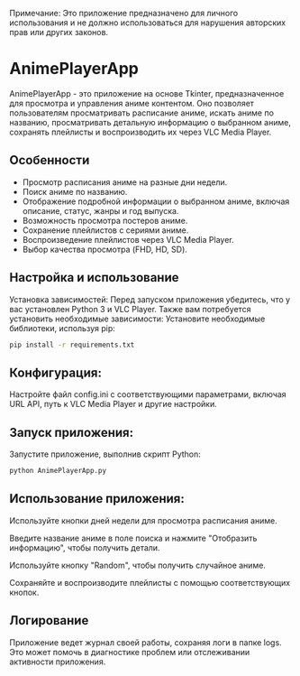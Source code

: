 Примечание: Это приложение предназначено для личного использования и не должно использоваться для нарушения авторских прав или других законов.

# AnimePlayerApp
AnimePlayerApp - это приложение на основе Tkinter, предназначенное для просмотра и управления аниме контентом. Оно позволяет пользователям просматривать расписание аниме, искать аниме по названию, просматривать детальную информацию о выбранном аниме, сохранять плейлисты и воспроизводить их через VLC Media Player.

## Особенности
- Просмотр расписания аниме на разные дни недели.
- Поиск аниме по названию.
- Отображение подробной информации о выбранном аниме, включая описание, статус, жанры и год выпуска.
- Возможность просмотра постеров аниме.
- Сохранение плейлистов с сериями аниме.
- Воспроизведение плейлистов через VLC Media Player.
- Выбор качества просмотра (FHD, HD, SD).

## Настройка и использование
Установка зависимостей:
Перед запуском приложения убедитесь, что у вас установлен Python 3 и VLC Player. Также вам потребуется установить необходимые зависимости:
Установите необходимые библиотеки, используя pip:

```bash
pip install -r requirements.txt
```
## Конфигурация:
Настройте файл config.ini с соответствующими параметрами, включая URL API, путь к VLC Media Player и другие настройки.

## Запуск приложения:
Запустите приложение, выполнив скрипт Python:

```bash
python AnimePlayerApp.py
```

## Использование приложения:

Используйте кнопки дней недели для просмотра расписания аниме.

Введите название аниме в поле поиска и нажмите "Отобразить информацию", чтобы получить детали.

Используйте кнопку "Random", чтобы получить случайное аниме.

Сохраняйте и воспроизводите плейлисты с помощью соответствующих кнопок.

## Логирование
Приложение ведет журнал своей работы, сохраняя логи в папке logs. Это может помочь в диагностике проблем или отслеживании активности приложения.

